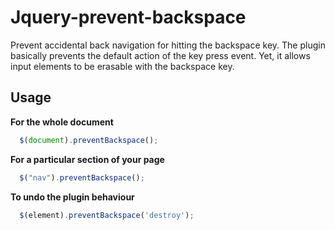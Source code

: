 # Jquery-prevent-backspace
Prevent accidental back navigation for hitting the backspace key.
The plugin basically prevents the default action of the key press event.
Yet, it allows input elements to be erasable with the backspace key.

## Usage

**For the whole document**
```js
  $(document).preventBackspace();
```

**For a particular section of your page**
```js
  $("nav").preventBackspace();
```

**To undo the plugin behaviour**
```js
  $(element).preventBackspace('destroy');
```
